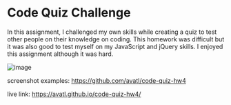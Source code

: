 # Code Quiz Challenge

In this assignment, I challenged my own skills while creating a quiz to test other people on their knowledge on coding. This homework was difficult but it was also good to test myself on my JavaScript and jQuery skills. I enjoyed this assignment although it was hard. 

![image](https://github.com/avatl/code-quiz-hw4/issues/1#issue-688633917)

screenshot examples:
https://github.com/avatl/code-quiz-hw4

live link: https://avatl.github.io/code-quiz-hw4/

